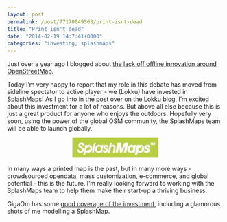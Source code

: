 ```yaml
---
layout: post
permalink: /post/77170049563/print-isnt-dead
title: "Print isn't dead"
date: "2014-02-19 14:7:41+0000"
categories: "investing, splashmaps"
---
```

Just over a year ago I blogged about <a href="http://freyfogle.tumblr.com/post/43256711297/where-is-the-openstreetmap-offline-innovation">the lack off offline innovation around OpenStreetMap</a>. 


Today I&rsquo;m very happy to report that my role in this debate has moved from sideline spectator to active player - we (Lokku) have invested in <a href="http://www.splashmaps.net/">SplashMaps</a>! As I go into in the <a href="http://blog.lokku.com/post/77055320403/investing-in-splashmaps">post over on the Lokku blog</a>, I&rsquo;m excited about this investment for a lot of reasons. But above all else because this is just a great product for anyone who enjoys the outdoors. Hopefully very soon, using the power of the global OSM community, the SplashMaps team will be able to launch globally.


<a href="http://www.splashmaps.net/"><center><img src="/img/blog/n18v37AR031ravz8f.jpg"/></center></a>



In many ways a printed map is the past, but in many more ways - crowdsourced opendata, mass customization, e-commerce, and global potential - this is the future. I&rsquo;m really looking forward to working with the SplashMaps team to help them make their start-up a thriving business.


GigaOm has some <a href="http://gigaom.com/2014/02/18/openstreetmap-gets-physical-as-lokku-invests-in-splashmaps/">good coverage of the investment</a>, including a glamorous shots of me modelling a SplashMap.
